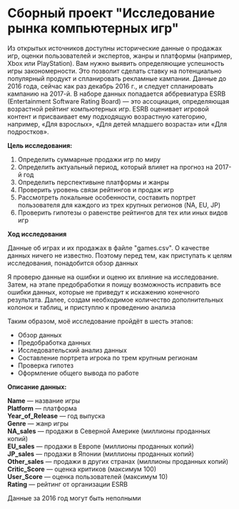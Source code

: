 # Сборный проект  "Исследование рынка компьютерных игр"

Из открытых источников доступны исторические данные о продажах игр, оценки пользователей и экспертов, жанры и платформы (например, Xbox или PlayStation). Вам нужно выявить определяющие успешность игры закономерности. Это позволит сделать ставку на потенциально популярный продукт и спланировать рекламные кампании.
Данные до 2016 года, сейчас как раз декабрь 2016 г., и следует спланировать кампанию на 2017-й. 
В наборе данных попадается аббревиатура ESRB (Entertainment Software Rating Board) — это ассоциация, определяющая возрастной рейтинг компьютерных игр. ESRB оценивает игровой контент и присваивает ему подходящую возрастную категорию, например, «Для взрослых», «Для детей младшего возраста» или «Для подростков».

**Цель исследования:**

1. Определить суммарные продажи игр по миру
2. Определить актуальный период, который влияет на прогноз на 2017-й год
3. Определить перспективыне платформы и жанры
4. Проверить уровень связи рейтингов и продаж игр
5. Рассмотреть локальные особенности, составить портрет пользователя для каждого из трех крупных регионов (NA, EU, JP)
6. Проверить гипотезы о равенстве рейтингов для тех или иных видов игр

**Ход исследования**

Данные об играх и их продажах в файле "games.csv". О качестве данных ничего не известно. Поэтому перед тем, как приступать к целям исследования, понадобится обзор данных

Я проверю данные на ошибки и оценю их влияние на исследование. Затем, на этапе предобработки я поищу возможность исправить все ошибки данных, которые не приведут к искажению конечного результата. Далее, создам необходимое количество дополнительных колонок и таблиц, и приступлю к проведению анализа

Таким образом, моё исследование пройдёт в шесть этапов:

* Обзор данных
* Предобработка данных
* Исследовательский анализ данных
* Составление портрета игрока по трем крупным регионам
* Проверка гипотез
* Оформление общего вывода по работе

**Описание данных:**  

**Name** — название игры  
**Platform** — платформа  
**Year_of_Release** — год выпуска  
**Genre** — жанр игры  
**NA_sales** — продажи в Северной Америке (миллионы проданных копий)  
**EU_sales** — продажи в Европе (миллионы проданных копий)  
**JP_sales** — продажи в Японии (миллионы проданных копий)  
**Other_sales** — продажи в других странах (миллионы проданных копий)  
**Critic_Score** — оценка критиков (максимум 100)  
**User_Score** — оценка пользователей (максимум 10)  
**Rating** — рейтинг от организации ESRB  

Данные за 2016 год могут быть неполными
